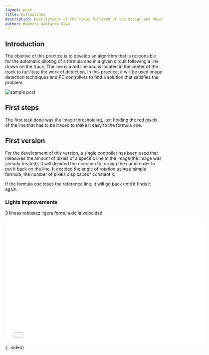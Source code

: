 ```yaml
---
layout: post
title: Followlines
description: Descriptions of the steps followed of the design and develop of the followlines
author: Roberto Gallardo Cava
---
```


## Introduction

The objetive of this practice is to develop an algorithm that is responsible for the automatic piloting of a formula one in a given circuit following a line drawn on the track.
The line is a red line and is located in the center of the track to facilitate the work of detection. In this practice, it will be used image detection techniques and PD controllers
to find a solution that satisfies the problem.



![sample post]({{site.baseurl}}/images/inicio.PNG)


## First steps

The first task done was the image thresholding, just holding the red pixels of the line that has to be traced to make it easy to the formula one.

## First version

For the development of this version, a single controller has been used that measures the amount of pixels of a specific line in the image(the image was already treated). It will decided the direction
 to turning the car in order to put it back on the line. It decided the angle of rotation using a simple formula, the number of pixels displcaces* constant k.
 
If the formula one loses the reference line, it will go back until it finds it again.

### Lights improvements

3 lineas robustez
ligera formula de la velocidad

<iframe width="640" height="400" src="{{site.baseurl}}/images/v1.mp4" frameborder="0" allowfullscreen></iframe>
{: .video}
